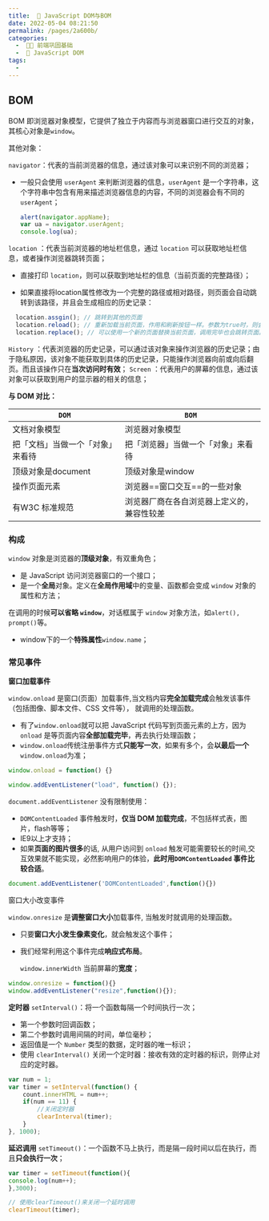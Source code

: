 ```yaml
---
title:  🌲 JavaScript DOM与BOM
date: 2022-05-04 08:21:50
permalink: /pages/2a600b/
categories:
  -  🚶🏻 前端巩固基础
  -  📓 JavaScript DOM
tags:
  - 
---
```


## BOM

BOM 即浏览器对象模型，它提供了独立于内容而与浏览器窗口进行交互的对象，其核心对象是`window`。

其他对象：

`navigator`：代表的当前浏览器的信息，通过该对象可以来识别不同的浏览器；

+ 一般只会使用 `userAgent` 来判断浏览器的信息，`userAgent` 是一个字符串，这个字符串中包含有用来描述浏览器信息的内容，不同的浏览器会有不同的 `userAgent`；

  ```js
  alert(navigator.appName);  
  var ua = navigator.userAgent;  
  console.log(ua);  
  ```

  

`location` ：代表当前浏览器的地址栏信息，通过 `location` 可以获取地址栏信息，或者操作浏览器跳转页面；

+ 直接打印 `location`，则可以获取到地址栏的信息（当前页面的完整路径）；

+ 如果直接将location属性修改为一个完整的路径或相对路径，则页面会自动跳转到该路径，并且会生成相应的历史记录：

```js
  location.assgin(); // 跳转到其他的页面
  location.reload(); // 重新加载当前页面，作用和刷新按钮一样。参数为true时，则会强制清空缓存刷新页面
  location.replace(); // 可以使用一个新的页面替换当前页面，调用完毕也会跳转页面。不会生成历史记录，不能使用回退按钮回退
```



`History` ：代表浏览器的历史记录，可以通过该对象来操作浏览器的历史记录；由于隐私原因，该对象不能获取到具体的历史记录，只能操作浏览器向前或向后翻页。而且该操作只在**当次访问时有效**；
`Screen` ：代表用户的屏幕的信息，通过该对象可以获取到用户的显示器的相关的信息；



**与 DOM 对比：**

| `DOM`                            | `BOM`                                      |
| -------------------------------- | ------------------------------------------ |
| 文档对象模型                     | 浏览器对象模型                             |
| 把「文档」当做一个「对象」来看待 | 把「浏览器」当做一个「对象」来看待         |
| 顶级对象是document               | 顶级对象是window                           |
| 操作页面元素                     | 浏览器==窗口交互==的一些对象               |
| 有W3C 标准规范                   | 浏览器厂商在各自浏览器上定义的，兼容性较差 |



### 构成

`window` 对象是浏览器的**顶级对象**，有双重角色；

+ 是 JavaScript 访问浏览器窗口的一个接口；
+ 是一个**全局**对象。定义在**全局作用域**中的变量、函数都会变成 `window` 对象的属性和方法；

在调用的时候**可以省略 `window`**，对话框属于 `window` 对象方法，如`alert(), prompt()`等。

+ window下的一个**特殊属性**`window.name`；



### 常见事件

**窗口加载事件**

`window.onload` 是窗口(页面）加载事件,当文档内容**完全加载完成**会触发该事件（包括图像、脚本文件、CSS 文件等）， 就调用的处理函数。

- 有了`window.onload`就可以把 JavaScript 代码写到页面元素的上方，因为`onload` 是等页面内容**全部加载完毕**，再去执行处理函数；
- `window.onload`传统注册事件方式**只能写一次**，如果有多个，会**以最后一个** `window.onload`为准；

```js
window.onload = function() {}

window.addEventListener("load", function() {});
```



`document.addEventListener` 没有限制使用：

+ `DOMContentLoaded` 事件触发时，**仅当 DOM 加载完成**，不包括样式表，图片，flash等等；
+ IE9以上才支持；
+ 如果**页面的图片很多**的话, 从用户访问到 `onload` 触发可能需要较长的时间,交互效果就不能实现，必然影响用户的体验，**此时用`DOMContentLoaded` 事件比较合适**。

```js
document.addEventListener('DOMContentLoaded',function(){})
```



窗口大小改变事件

`window.onresize` 是**调整窗口大小**加载事件,  当触发时就调用的处理函数。

- 只要**窗口大小发生像素变化**，就会触发这个事件；

- 我们经常利用这个事件完成**响应式布局**。

  `window.innerWidth` 当前屏幕的**宽度**；

```js
window.onresize = function(){}
window.addEventListener("resize",function(){});
```



**定时器** `setInterval()`：将一个函数每隔一个时间执行一次；

+ 第一个参数时回调函数；
+ 第二个参数时调用间隔的时间，单位毫秒；
+ 返回值是一个 `Number` 类型的数据，定时器的唯一标识；
+ 使用 `clearInterval()` 关闭一个定时器：接收有效的定时器的标识，则停止对应的定时器。

```js
var num = 1;  
var timer = setInterval(function() {  
	count.innerHTML = num++;  
	if(num == 11) {  
		//关闭定时器  
		clearInterval(timer);  
	}
}, 1000);  
```



**延迟调用** `setTimeout()`：一个函数不马上执行，而是隔一段时间以后在执行，而且**只会执行一次**；

```js
var timer = setTimeout(function(){
console.log(num++);
},3000);

// 使用clearTimeout()来关闭一个延时调用
clearTimeout(timer);
```


